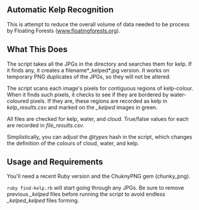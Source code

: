 Automatic Kelp Recognition
---

This is attempt to reduce the overall volume of data needed to be process by Floating Forests (www.floatingforests.org).

What This Does
---

The script takes all the JPGs in the directory and searches them for kelp. If it finds any, it creates a filename*_kelped*.jpg version. It works on temporary PNG duplicates of the JPGs, so they will not be altered.

The script scans each image's pixels for contiguous regions of kelp-colour. When it finds such pixels, it checks to see if they are bordered by water-coloured pixels. If they are, these regions are recorded as kelp in *kelp_results.csv* and marked on the *_kelped* images in green.

All files are checked for kelp, water, and cloud. True/false values for each are recorded in *file_results.csv*.

Simplistically, you can adjust the *@types* hash in the script, which changes the definition of the colours of cloud, water, and kelp.


Usage and Requirements
---
You'll need a recent Ruby version and the ChuknyPNG gem (chunky_png).

`ruby find-kelp.rb` will start going through any JPGs. Be sure to remove previous *_kelped* files before running the script to avoid endless *_kelped_kelped* files forming.